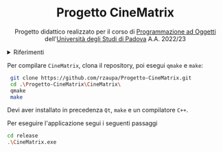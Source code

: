 <h1 style="text-align: center">Progetto CineMatrix</h1>

<p style="text-align: center">
   Progetto didattico realizzato per il corso di <a href="https://didattica.unipd.it/off/2021/LT/SC/SC1167/000ZZ/SC02123180/N0">Programmazione ad Oggetti</a> dell'<a href="https://www.unipd.it/">Università degli Studi di Padova</a> A.A. 2022/23
</p>
<details>
  <summary>Riferimenti</summary>
   
  - [Regolamento del progetto](project-specifications.pdf)
  - [Relazione finale del progetto](Zaupa%20Riccardo%20-%20Relazione%20Progetto%20Programmazione%20ad%20Oggetti.pdf)
</details>

Per compilare `CineMatrix`, clona il repository, poi esegui `qmake` e `make`:
```bash
 git clone https://github.com/rzaupa/Progetto-CineMatrix.git
 cd .\Progetto-CineMatrix\CineMatrix\
 qmake
 make
```
Devi aver installato in precedenza `Qt`, `make` e un compilatore `C++`.

Per eseguire l'applicazione segui i seguenti passaggi
```bash
cd release
.\CineMatrix.exe
```
